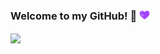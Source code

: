### Welcome to my GitHub! 👾 <img src="https://raw.githubusercontent.com/Tess314/Tess314/master/heart.gif" width="17px">


<img align="center" src="https://github-readme-stats.vercel.app/api/top-langs/?username=Tess314&theme=highcontrast&layout=compact" />
